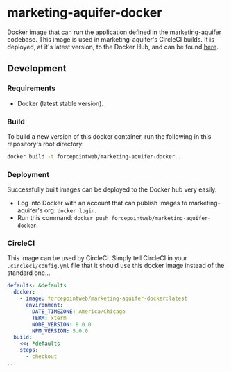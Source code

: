 # marketing-aquifer-docker
Docker image that can run the application defined in the marketing-aquifer codebase. This image is used in marketing-aquifer's CircleCI builds. It is deployed, at it's latest version, to the Docker Hub, and can be found [here](https://hub.docker.com/r/forcepointweb/marketing-aquifer-docker/).

## Development

### Requirements
 - Docker (latest stable version).

### Build
To build a new version of this docker container, run the following in this repository's root directory:
```bash
docker build -t forcepointweb/marketing-aquifer-docker .
```

### Deployment
Successfully built images can be deployed to the Docker hub very easily.

 - Log into Docker with an account that can publish images to marketing-aquifer's org: `docker login`.
 - Run this command: `docker push forcepointweb/marketing-aquifer-docker`.

### CircleCI
This image can be used by CircleCI. Simply tell CircleCI in your `.circleci/config.yml` file that it should use this docker image instead of the standard one...

```yml
defaults: &defaults
  docker:
    - image: forcepointweb/marketing-aquifer-docker:latest
      environment:
        DATE_TIMEZONE: America/Chicago
        TERM: xterm
        NODE_VERSION: 8.0.0
        NPM_VERSION: 5.0.0
  build:
    <<: *defaults
    steps:
      - checkout
...
```
